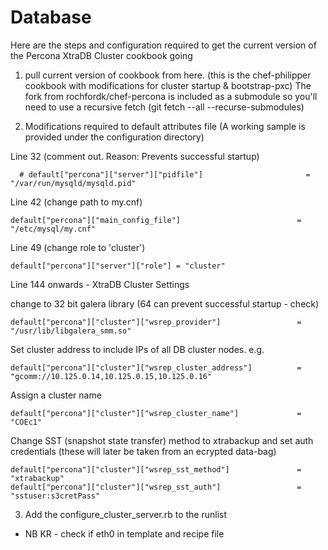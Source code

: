 Database
========

Here are the steps and configuration required to get the current version of the Percona XtraDB Cluster cookbook going

1) pull current version of cookbook from here. (this is the chef-philipper cookbook with modifications for cluster startup & bootstrap-pxc)
The fork from rochfordk/chef-percona is included as a submodule so you'll need to use a recursive fetch (git fetch --all --recurse-submodules)

2) Modifications required to default attributes file (A working sample is provided under the configuration directory)

Line 32 (comment out. Reason: Prevents successful startup)
```
  # default["percona"]["server"]["pidfile"]                       = "/var/run/mysqld/mysqld.pid"
```

Line 42 (change path to my.cnf)
```
default["percona"]["main_config_file"]                          = "/etc/mysql/my.cnf"
```

Line 49 (change role to 'cluster')
```
default["percona"]["server"]["role"] = "cluster"
```

Line 144 onwards -  XtraDB Cluster Settings

change to 32 bit galera library (64 can prevent successful startup - check)
```
default["percona"]["cluster"]["wsrep_provider"]                 = "/usr/lib/libgalera_smm.so"
```
Set cluster address to include IPs of all DB cluster nodes. e.g.
```
default["percona"]["cluster"]["wsrep_cluster_address"]          = "gcomm://10.125.0.14,10.125.0.15,10.125.0.16"
```
Assign a cluster name
```
default["percona"]["cluster"]["wsrep_cluster_name"]             = "COEc1"
```
Change SST (snapshot state transfer) method to xtrabackup and set auth credentials (these will later be taken from an ecrypted data-bag)
```
default["percona"]["cluster"]["wsrep_sst_method"]               = "xtrabackup"
default["percona"]["cluster"]["wsrep_sst_auth"]                 = "sstuser:s3cretPass"
```
3) Add the configure_cluster_server.rb to the runlist

* NB KR - check if eth0 in template and recipe file
